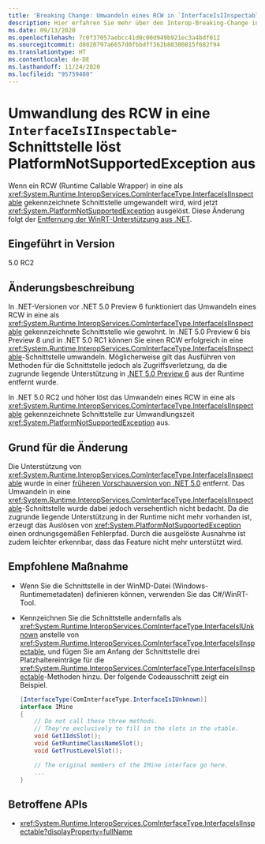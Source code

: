 ```yaml
---
title: 'Breaking Change: Umwandeln eines RCW in `InterfaceIsIInspectable` löst eine Ausnahme aus'
description: Hier erfahren Sie mehr über den Interop-Breaking-Change in .NET 5.0, durch den das Umwandeln eines RCW in eine `InterfaceIsIInspectable`-Schnittstelle die Ausnahme „PlatformNotSupportedException“ auslöst.
ms.date: 09/13/2020
ms.openlocfilehash: 7c0f37057aebcc41d0c00d949b921ec3a4bdf012
ms.sourcegitcommit: d8020797a6657d0fbbdff362b80300815f682f94
ms.translationtype: HT
ms.contentlocale: de-DE
ms.lasthandoff: 11/24/2020
ms.locfileid: "95759480"
---
```

# <a name="casting-rcw-to-an-interfaceisiinspectable-interface-throws-platformnotsupportedexception"></a>Umwandlung des RCW in eine `InterfaceIsIInspectable`-Schnittstelle löst PlatformNotSupportedException aus

Wenn ein RCW (Runtime Callable Wrapper) in eine als <xref:System.Runtime.InteropServices.ComInterfaceType.InterfaceIsIInspectable> gekennzeichnete Schnittstelle umgewandelt wird, wird jetzt <xref:System.PlatformNotSupportedException> ausgelöst. Diese Änderung folgt der [Entfernung der WinRT-Unterstützung aus .NET](built-in-support-for-winrt-removed.md).

## <a name="version-introduced"></a>Eingeführt in Version

5.0 RC2

## <a name="change-description"></a>Änderungsbeschreibung

In .NET-Versionen vor .NET 5.0 Preview 6 funktioniert das Umwandeln eines RCW in eine als <xref:System.Runtime.InteropServices.ComInterfaceType.InterfaceIsIInspectable> gekennzeichnete Schnittstelle wie gewohnt. In .NET 5.0 Preview 6 bis Preview 8 und in .NET 5.0 RC1 können Sie einen RCW erfolgreich in eine <xref:System.Runtime.InteropServices.ComInterfaceType.InterfaceIsIInspectable>-Schnittstelle umwandeln. Möglicherweise gilt das Ausführen von Methoden für die Schnittstelle jedoch als Zugriffsverletzung, da die zugrunde liegende Unterstützung in [.NET 5.0 Preview 6](built-in-support-for-winrt-removed.md) aus der Runtime entfernt wurde.

In .NET 5.0 RC2 und höher löst das Umwandeln eines RCW in eine als <xref:System.Runtime.InteropServices.ComInterfaceType.InterfaceIsIInspectable> gekennzeichnete Schnittstelle zur Umwandlungszeit <xref:System.PlatformNotSupportedException> aus.

## <a name="reason-for-change"></a>Grund für die Änderung

Die Unterstützung von <xref:System.Runtime.InteropServices.ComInterfaceType.InterfaceIsIInspectable> wurde in einer [früheren Vorschauversion von .NET 5.0](built-in-support-for-winrt-removed.md) entfernt. Das Umwandeln in eine <xref:System.Runtime.InteropServices.ComInterfaceType.InterfaceIsIInspectable>-Schnittstelle wurde dabei jedoch versehentlich nicht bedacht. Da die zugrunde liegende Unterstützung in der Runtime nicht mehr vorhanden ist, erzeugt das Auslösen von <xref:System.PlatformNotSupportedException> einen ordnungsgemäßen Fehlerpfad. Durch die ausgelöste Ausnahme ist zudem leichter erkennbar, dass das Feature nicht mehr unterstützt wird.

## <a name="recommended-action"></a>Empfohlene Maßnahme

- Wenn Sie die Schnittstelle in der WinMD-Datei (Windows-Runtimemetadaten) definieren können, verwenden Sie das C#/WinRT-Tool.

- Kennzeichnen Sie die Schnittstelle andernfalls als <xref:System.Runtime.InteropServices.ComInterfaceType.InterfaceIsIUnknown> anstelle von <xref:System.Runtime.InteropServices.ComInterfaceType.InterfaceIsIInspectable>, und fügen Sie am Anfang der Schnittstelle drei Platzhaltereinträge für die <xref:System.Runtime.InteropServices.ComInterfaceType.InterfaceIsIInspectable>-Methoden hinzu. Der folgende Codeausschnitt zeigt ein Beispiel.

  ```csharp
  [InterfaceType(ComInterfaceType.InterfaceIsIUnknown)]
  interface IMine
  {
      // Do not call these three methods.
      // They're exclusively to fill in the slots in the vtable.
      void GetIIdsSlot();
      void GetRuntimeClassNameSlot();
      void GetTrustLevelSlot();

      // The original members of the IMine interface go here.
      ...
  }
  ```

## <a name="affected-apis"></a>Betroffene APIs

- <xref:System.Runtime.InteropServices.ComInterfaceType.InterfaceIsIInspectable?displayProperty=fullName>

<!--

### Affected APIs

- `F:System.Runtime.InteropServices.ComInterfaceType.InterfaceIsIInspectable`

### Category

Interop

-->

